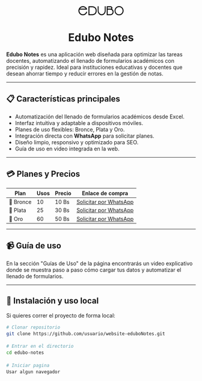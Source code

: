 <div align="center">
  <img alt="Logo Edubo Notes" src="./assets/img/edubo.png" width="120" />
</div>

<h1 align="center">
  Edubo Notes
</h1>

**Edubo Notes** es una aplicación web diseñada para optimizar las tareas docentes, automatizando el llenado de formularios académicos con precisión y rapidez. Ideal para instituciones educativas y docentes que desean ahorrar tiempo y reducir errores en la gestión de notas.

---

## 📋 Características principales

- Automatización del llenado de formularios académicos desde Excel.
- Interfaz intuitiva y adaptable a dispositivos móviles.
- Planes de uso flexibles: Bronce, Plata y Oro.
- Integración directa con **WhatsApp** para solicitar planes.
- Diseño limpio, responsivo y optimizado para SEO.
- Guía de uso en video integrada en la web.

---

## 💳 Planes y Precios

| Plan     | Usos | Precio | Enlace de compra |
|----------|------|--------|------------------|
| 🥉 Bronce | 10   | 10 Bs  | [Solicitar por WhatsApp](https://wa.me/59176440094?text=Hola%2C%20quiero%20adquirir%20el%20Plan%20Bronce%20de%2010%20usos) |
| 🥈 Plata  | 25   | 30 Bs  | [Solicitar por WhatsApp](https://wa.me/59176440094?text=Hola%2C%20quiero%20adquirir%20el%20Plan%20Plata%20de%2025%20usos) |
| 🥇 Oro    | 60   | 50 Bs  | [Solicitar por WhatsApp](https://wa.me/59176440094?text=Hola%2C%20quiero%20adquirir%20el%20Plan%20Oro%20de%2060%20usos) |

---

## 📹 Guía de uso

En la sección "Guías de Uso" de la página encontrarás un video explicativo donde se muestra paso a paso cómo cargar tus datos y automatizar el llenado de formularios.

---

## 🚀 Instalación y uso local

Si quieres correr el proyecto de forma local:

```bash
# Clonar repositorio
git clone https://github.com/usuario/website-eduboNotes.git

# Entrar en el directorio
cd edubo-notes

# Iniciar pagina
Usar algun navegador
